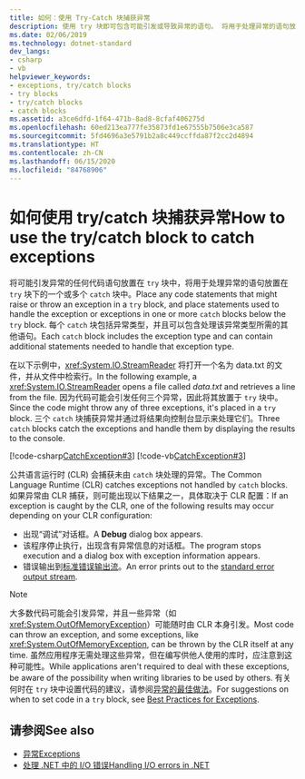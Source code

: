 ```yaml
---
title: 如何：使用 Try-Catch 块捕获异常
description: 使用 try 块即可包含可能引发或导致异常的语句。 将用于处理异常的语句放置在一个或多个捕获块中。
ms.date: 02/06/2019
ms.technology: dotnet-standard
dev_langs:
- csharp
- vb
helpviewer_keywords:
- exceptions, try/catch blocks
- try blocks
- try/catch blocks
- catch blocks
ms.assetid: a3ce6dfd-1f64-471b-8ad8-8cfaf406275d
ms.openlocfilehash: 60ed213ea777fe35873fd1e67555b7506e3ca587
ms.sourcegitcommit: 5fd4696a3e5791b2a8c449ccffda87f2cc2d4894
ms.translationtype: HT
ms.contentlocale: zh-CN
ms.lasthandoff: 06/15/2020
ms.locfileid: "84768906"
---
```

# <a name="how-to-use-the-trycatch-block-to-catch-exceptions"></a><span data-ttu-id="fcd95-104">如何使用 try/catch 块捕获异常</span><span class="sxs-lookup"><span data-stu-id="fcd95-104">How to use the try/catch block to catch exceptions</span></span>

<span data-ttu-id="fcd95-105">将可能引发异常的任何代码语句放置在 `try` 块中，将用于处理异常的语句放置在 `try` 块下的一个或多个 `catch` 块中。</span><span class="sxs-lookup"><span data-stu-id="fcd95-105">Place any code statements that might raise or throw an exception in a `try` block, and place statements used to handle the exception or exceptions in one or more `catch` blocks below the `try` block.</span></span> <span data-ttu-id="fcd95-106">每个 `catch` 块包括异常类型，并且可以包含处理该异常类型所需的其他语句。</span><span class="sxs-lookup"><span data-stu-id="fcd95-106">Each `catch` block includes the exception type and can contain additional statements needed to handle that exception type.</span></span>

<span data-ttu-id="fcd95-107">在以下示例中，<xref:System.IO.StreamReader> 将打开一个名为 data.txt 的文件，并从文件中检索行。</span><span class="sxs-lookup"><span data-stu-id="fcd95-107">In the following example, a <xref:System.IO.StreamReader> opens a file called *data.txt* and retrieves a line from the file.</span></span> <span data-ttu-id="fcd95-108">因为代码可能会引发任何三个异常，因此将其放置于 `try` 块中。</span><span class="sxs-lookup"><span data-stu-id="fcd95-108">Since the code might throw any of three exceptions, it's placed in a `try` block.</span></span> <span data-ttu-id="fcd95-109">三个 `catch` 块捕获异常并通过将结果向控制台显示来处理它们。</span><span class="sxs-lookup"><span data-stu-id="fcd95-109">Three `catch` blocks catch the exceptions and handle them by displaying the results to the console.</span></span>

[!code-csharp[CatchException#3](~/samples/snippets/csharp/VS_Snippets_CLR/CatchException/CS/catchexception2.cs#3)]
[!code-vb[CatchException#3](~/samples/snippets/visualbasic/VS_Snippets_CLR/CatchException/VB/catchexception2.vb#3)]

<span data-ttu-id="fcd95-110">公共语言运行时 (CLR) 会捕获未由 `catch` 块处理的异常。</span><span class="sxs-lookup"><span data-stu-id="fcd95-110">The Common Language Runtime (CLR) catches exceptions not handled by `catch` blocks.</span></span> <span data-ttu-id="fcd95-111">如果异常由 CLR 捕获，则可能出现以下结果之一，具体取决于 CLR 配置：</span><span class="sxs-lookup"><span data-stu-id="fcd95-111">If an exception is caught by the CLR, one of the following results may occur depending on your CLR configuration:</span></span>

- <span data-ttu-id="fcd95-112">出现“调试”对话框。</span><span class="sxs-lookup"><span data-stu-id="fcd95-112">A **Debug** dialog box appears.</span></span>
- <span data-ttu-id="fcd95-113">该程序停止执行，出现含有异常信息的对话框。</span><span class="sxs-lookup"><span data-stu-id="fcd95-113">The program stops execution and a dialog box with exception information appears.</span></span>
- <span data-ttu-id="fcd95-114">错误输出到[标准错误输出流](xref:System.Console.Error)。</span><span class="sxs-lookup"><span data-stu-id="fcd95-114">An error prints out to the [standard error output stream](xref:System.Console.Error).</span></span>

> [!NOTE]
> <span data-ttu-id="fcd95-115">大多数代码可能会引发异常，并且一些异常（如 <xref:System.OutOfMemoryException>）可能随时由 CLR 本身引发。</span><span class="sxs-lookup"><span data-stu-id="fcd95-115">Most code can throw an exception, and some exceptions, like <xref:System.OutOfMemoryException>, can be thrown by the CLR itself at any time.</span></span> <span data-ttu-id="fcd95-116">虽然应用程序无需处理这些异常，但在编写供他人使用的库时，应注意到这种可能性。</span><span class="sxs-lookup"><span data-stu-id="fcd95-116">While applications aren't required to deal with these exceptions, be aware of the possibility when writing libraries to be used by others.</span></span> <span data-ttu-id="fcd95-117">有关何时在 `try` 块中设置代码的建议，请参阅[异常的最佳做法](best-practices-for-exceptions.md)。</span><span class="sxs-lookup"><span data-stu-id="fcd95-117">For suggestions on when to set code in a `try` block, see [Best Practices for Exceptions](best-practices-for-exceptions.md).</span></span>

## <a name="see-also"></a><span data-ttu-id="fcd95-118">请参阅</span><span class="sxs-lookup"><span data-stu-id="fcd95-118">See also</span></span>

- [<span data-ttu-id="fcd95-119">异常</span><span class="sxs-lookup"><span data-stu-id="fcd95-119">Exceptions</span></span>](index.md)
- [<span data-ttu-id="fcd95-120">处理 .NET 中的 I/O 错误</span><span class="sxs-lookup"><span data-stu-id="fcd95-120">Handling I/O errors in .NET</span></span>](../io/handling-io-errors.md)
